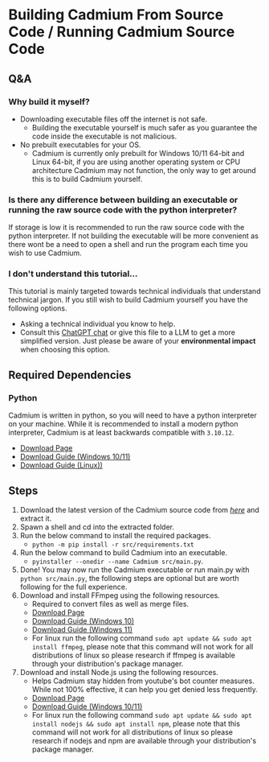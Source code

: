 # Building Cadmium From Source Code / Running Cadmium Source Code

## Q&A

### Why build it myself?
* Downloading executable files off the internet is not safe. 
    * Building the executable yourself is much safer as you guarantee the code inside the executable is not malicious.
* No prebuilt executables for your OS.
    * Cadmium is currently only prebuilt for Windows 10/11 64-bit and Linux 64-bit, if you are using another operating system or CPU architecture Cadmium may not function, the only way to get around this is to build Cadmium yourself.

### Is there any difference between building an executable or running the raw source code with the python interpreter?
If storage is low it is recommended to run the raw source code with the python interpreter. If not building the executable will be more convenient as there wont be a need to open a shell and run the program each time you wish to use Cadmium. 

### I don't understand this tutorial...
This tutorial is mainly targeted towards technical individuals that understand technical jargon. If you still wish to build Cadmium yourself you have the following options.

* Asking a technical individual you know to help.
* Consult this [ChatGPT chat](https://chatgpt.com/share/68bed80b-1958-8012-9c44-32852a2565f2) or give this file to a LLM to get a more simplified version. Just please be aware of your **environmental impact** when choosing this option.

## Required Dependencies

### Python
Cadmium is written in python, so you will need to have a python interpreter on your machine. While it is recommended to install a modern python interpreter, Cadmium is at least backwards compatible with `3.10.12`. 

* [Download Page](https://www.python.org/downloads/)
* [Download Guide (Windows 10/11)](https://www.youtube.com/watch?v=3JHlILId9-k)
* [Download Guide (Linux))](https://www.youtube.com/watch?v=3JHlILId9-k)

## Steps

1. Download the latest version of the Cadmium source code from [*here*](https://github.com/Jodenee/Cadmium/releases) and extract it.
2. Spawn a shell and cd into the extracted folder.
3. Run the below command to install the required packages.
    * `python -m pip install -r src/requirements.txt` 
4. Run the below command to build Cadmium into an executable.
    * `pyinstaller --onedir --name Cadmium src/main.py`.
5. Done! You may now run the Cadmium executable or run main.py with `python src/main.py`, the following steps are optional but are worth following for the full experience.
6. Download and install FFmpeg using the following resources.
    * Required to convert files as well as merge files.
    * [Download Page](https://ffmpeg.org/download.html) 
    * [Download Guide (Windows 10)](https://www.youtube.com/watch?v=IECI72XEox0&ab_channel=TroubleChute)
    * [Download Guide (Windows 11)](https://www.youtube.com/watch?v=jZLqNocSQDM)
    * For linux run the following command `sudo apt update && sudo apt install ffmpeg`, please note that this command will not work for all distributions of linux so please research if ffmpeg is available through your distribution's package manager. 
7. Download and install Node.js using the following resources.
    * Helps Cadmium stay hidden from youtube's bot counter measures. While not 100% effective, it can help you get denied less frequently.
    * [Download Page](https://nodejs.org/) 
    * [Download Guide (Windows 10/11)](https://www.youtube.com/watch?v=LwM1dtTcSss)
    * For linux run the following command `sudo apt update && sudo apt install nodejs && sudo apt install npm`, please note that this command will not work for all distributions of linux so please research if nodejs and npm are available through your distribution's package manager. 
